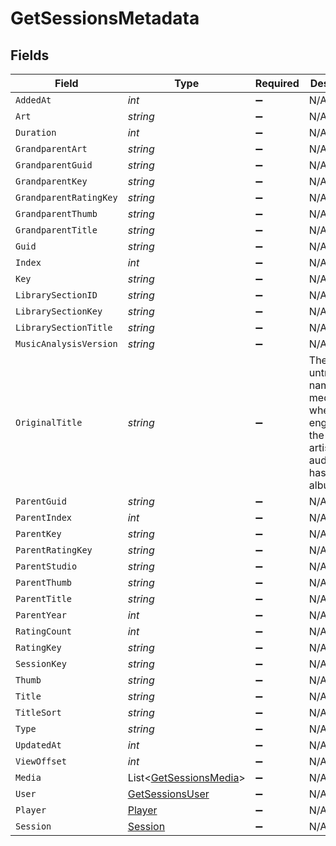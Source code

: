 # GetSessionsMetadata


## Fields

| Field                                                                                                                       | Type                                                                                                                        | Required                                                                                                                    | Description                                                                                                                 | Example                                                                                                                     |
| --------------------------------------------------------------------------------------------------------------------------- | --------------------------------------------------------------------------------------------------------------------------- | --------------------------------------------------------------------------------------------------------------------------- | --------------------------------------------------------------------------------------------------------------------------- | --------------------------------------------------------------------------------------------------------------------------- |
| `AddedAt`                                                                                                                   | *int*                                                                                                                       | :heavy_minus_sign:                                                                                                          | N/A                                                                                                                         | 1705543312                                                                                                                  |
| `Art`                                                                                                                       | *string*                                                                                                                    | :heavy_minus_sign:                                                                                                          | N/A                                                                                                                         | /library/metadata/39904/art/1705310687                                                                                      |
| `Duration`                                                                                                                  | *int*                                                                                                                       | :heavy_minus_sign:                                                                                                          | N/A                                                                                                                         | 186240                                                                                                                      |
| `GrandparentArt`                                                                                                            | *string*                                                                                                                    | :heavy_minus_sign:                                                                                                          | N/A                                                                                                                         | /library/metadata/39904/art/1705310687                                                                                      |
| `GrandparentGuid`                                                                                                           | *string*                                                                                                                    | :heavy_minus_sign:                                                                                                          | N/A                                                                                                                         | plex://artist/5d07bbfd403c6402904a6480                                                                                      |
| `GrandparentKey`                                                                                                            | *string*                                                                                                                    | :heavy_minus_sign:                                                                                                          | N/A                                                                                                                         | /library/metadata/39904                                                                                                     |
| `GrandparentRatingKey`                                                                                                      | *string*                                                                                                                    | :heavy_minus_sign:                                                                                                          | N/A                                                                                                                         | 39904                                                                                                                       |
| `GrandparentThumb`                                                                                                          | *string*                                                                                                                    | :heavy_minus_sign:                                                                                                          | N/A                                                                                                                         | /library/metadata/39904/thumb/1705310687                                                                                    |
| `GrandparentTitle`                                                                                                          | *string*                                                                                                                    | :heavy_minus_sign:                                                                                                          | N/A                                                                                                                         | Green Day                                                                                                                   |
| `Guid`                                                                                                                      | *string*                                                                                                                    | :heavy_minus_sign:                                                                                                          | N/A                                                                                                                         | plex://track/6535834f71f22f36f71a8e8f                                                                                       |
| `Index`                                                                                                                     | *int*                                                                                                                       | :heavy_minus_sign:                                                                                                          | N/A                                                                                                                         | 1                                                                                                                           |
| `Key`                                                                                                                       | *string*                                                                                                                    | :heavy_minus_sign:                                                                                                          | N/A                                                                                                                         | /library/metadata/67085                                                                                                     |
| `LibrarySectionID`                                                                                                          | *string*                                                                                                                    | :heavy_minus_sign:                                                                                                          | N/A                                                                                                                         | 3                                                                                                                           |
| `LibrarySectionKey`                                                                                                         | *string*                                                                                                                    | :heavy_minus_sign:                                                                                                          | N/A                                                                                                                         | /library/sections/3                                                                                                         |
| `LibrarySectionTitle`                                                                                                       | *string*                                                                                                                    | :heavy_minus_sign:                                                                                                          | N/A                                                                                                                         | Music                                                                                                                       |
| `MusicAnalysisVersion`                                                                                                      | *string*                                                                                                                    | :heavy_minus_sign:                                                                                                          | N/A                                                                                                                         | 1                                                                                                                           |
| `OriginalTitle`                                                                                                             | *string*                                                                                                                    | :heavy_minus_sign:                                                                                                          | The original untranslated name of the media item when non-english, or the track artist if an audio Item has an album artist | The American Dream Is Killing Me                                                                                            |
| `ParentGuid`                                                                                                                | *string*                                                                                                                    | :heavy_minus_sign:                                                                                                          | N/A                                                                                                                         | plex://album/65394d6d472b8ab03ef47f12                                                                                       |
| `ParentIndex`                                                                                                               | *int*                                                                                                                       | :heavy_minus_sign:                                                                                                          | N/A                                                                                                                         | 1                                                                                                                           |
| `ParentKey`                                                                                                                 | *string*                                                                                                                    | :heavy_minus_sign:                                                                                                          | N/A                                                                                                                         | /library/metadata/67084                                                                                                     |
| `ParentRatingKey`                                                                                                           | *string*                                                                                                                    | :heavy_minus_sign:                                                                                                          | N/A                                                                                                                         | 67084                                                                                                                       |
| `ParentStudio`                                                                                                              | *string*                                                                                                                    | :heavy_minus_sign:                                                                                                          | N/A                                                                                                                         | Reprise Records                                                                                                             |
| `ParentThumb`                                                                                                               | *string*                                                                                                                    | :heavy_minus_sign:                                                                                                          | N/A                                                                                                                         | /library/metadata/67084/thumb/1705543314                                                                                    |
| `ParentTitle`                                                                                                               | *string*                                                                                                                    | :heavy_minus_sign:                                                                                                          | N/A                                                                                                                         | Saviors                                                                                                                     |
| `ParentYear`                                                                                                                | *int*                                                                                                                       | :heavy_minus_sign:                                                                                                          | N/A                                                                                                                         | 2024                                                                                                                        |
| `RatingCount`                                                                                                               | *int*                                                                                                                       | :heavy_minus_sign:                                                                                                          | N/A                                                                                                                         | 45885                                                                                                                       |
| `RatingKey`                                                                                                                 | *string*                                                                                                                    | :heavy_minus_sign:                                                                                                          | N/A                                                                                                                         | 67085                                                                                                                       |
| `SessionKey`                                                                                                                | *string*                                                                                                                    | :heavy_minus_sign:                                                                                                          | N/A                                                                                                                         | 203                                                                                                                         |
| `Thumb`                                                                                                                     | *string*                                                                                                                    | :heavy_minus_sign:                                                                                                          | N/A                                                                                                                         | /library/metadata/67084/thumb/1705543314                                                                                    |
| `Title`                                                                                                                     | *string*                                                                                                                    | :heavy_minus_sign:                                                                                                          | N/A                                                                                                                         | The American Dream Is Killing Me                                                                                            |
| `TitleSort`                                                                                                                 | *string*                                                                                                                    | :heavy_minus_sign:                                                                                                          | N/A                                                                                                                         | American Dream Is Killing Me                                                                                                |
| `Type`                                                                                                                      | *string*                                                                                                                    | :heavy_minus_sign:                                                                                                          | N/A                                                                                                                         | track                                                                                                                       |
| `UpdatedAt`                                                                                                                 | *int*                                                                                                                       | :heavy_minus_sign:                                                                                                          | N/A                                                                                                                         | 1705543314                                                                                                                  |
| `ViewOffset`                                                                                                                | *int*                                                                                                                       | :heavy_minus_sign:                                                                                                          | N/A                                                                                                                         | 1000                                                                                                                        |
| `Media`                                                                                                                     | List<[GetSessionsMedia](../../Models/Requests/GetSessionsMedia.md)>                                                         | :heavy_minus_sign:                                                                                                          | N/A                                                                                                                         |                                                                                                                             |
| `User`                                                                                                                      | [GetSessionsUser](../../Models/Requests/GetSessionsUser.md)                                                                 | :heavy_minus_sign:                                                                                                          | N/A                                                                                                                         |                                                                                                                             |
| `Player`                                                                                                                    | [Player](../../Models/Requests/Player.md)                                                                                   | :heavy_minus_sign:                                                                                                          | N/A                                                                                                                         |                                                                                                                             |
| `Session`                                                                                                                   | [Session](../../Models/Requests/Session.md)                                                                                 | :heavy_minus_sign:                                                                                                          | N/A                                                                                                                         |                                                                                                                             |